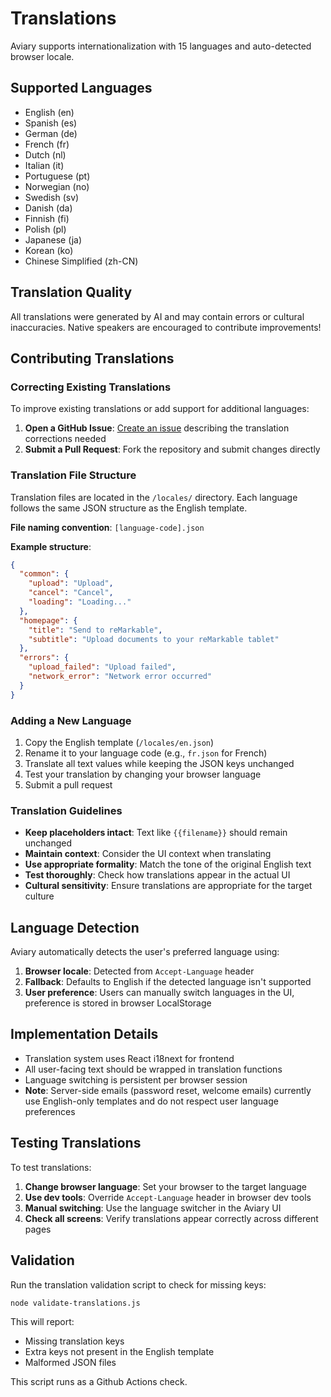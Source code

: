 # Translations

Aviary supports internationalization with 15 languages and auto-detected browser locale.

## Supported Languages

- English (en)
- Spanish (es)
- German (de)
- French (fr)
- Dutch (nl)
- Italian (it)
- Portuguese (pt)
- Norwegian (no)
- Swedish (sv)
- Danish (da)
- Finnish (fi)
- Polish (pl)
- Japanese (ja)
- Korean (ko)
- Chinese Simplified (zh-CN)

## Translation Quality

All translations were generated by AI and may contain errors or cultural inaccuracies. Native speakers are encouraged to contribute improvements!

## Contributing Translations

### Correcting Existing Translations

To improve existing translations or add support for additional languages:

1. **Open a GitHub Issue**: [Create an issue](https://github.com/rmitchellscott/Aviary/issues) describing the translation corrections needed
2. **Submit a Pull Request**: Fork the repository and submit changes directly

### Translation File Structure

Translation files are located in the `/locales/` directory. Each language follows the same JSON structure as the English template.

**File naming convention**: `[language-code].json`

**Example structure**:
```json
{
  "common": {
    "upload": "Upload",
    "cancel": "Cancel",
    "loading": "Loading..."
  },
  "homepage": {
    "title": "Send to reMarkable",
    "subtitle": "Upload documents to your reMarkable tablet"
  },
  "errors": {
    "upload_failed": "Upload failed",
    "network_error": "Network error occurred"
  }
}
```

### Adding a New Language

1. Copy the English template (`/locales/en.json`)
2. Rename it to your language code (e.g., `fr.json` for French)
3. Translate all text values while keeping the JSON keys unchanged
4. Test your translation by changing your browser language
5. Submit a pull request

### Translation Guidelines

- **Keep placeholders intact**: Text like `{{filename}}` should remain unchanged
- **Maintain context**: Consider the UI context when translating
- **Use appropriate formality**: Match the tone of the original English text
- **Test thoroughly**: Check how translations appear in the actual UI
- **Cultural sensitivity**: Ensure translations are appropriate for the target culture

## Language Detection

Aviary automatically detects the user's preferred language using:

1. **Browser locale**: Detected from `Accept-Language` header
2. **Fallback**: Defaults to English if the detected language isn't supported
3. **User preference**: Users can manually switch languages in the UI, preference is stored in browser LocalStorage

## Implementation Details

- Translation system uses React i18next for frontend
- All user-facing text should be wrapped in translation functions
- Language switching is persistent per browser session
- **Note**: Server-side emails (password reset, welcome emails) currently use English-only templates and do not respect user language preferences

## Testing Translations

To test translations:

1. **Change browser language**: Set your browser to the target language
2. **Use dev tools**: Override `Accept-Language` header in browser dev tools
3. **Manual switching**: Use the language switcher in the Aviary UI
4. **Check all screens**: Verify translations appear correctly across different pages

## Validation

Run the translation validation script to check for missing keys:

```bash
node validate-translations.js
```

This will report:
- Missing translation keys
- Extra keys not present in the English template
- Malformed JSON files

This script runs as a Github Actions check.
